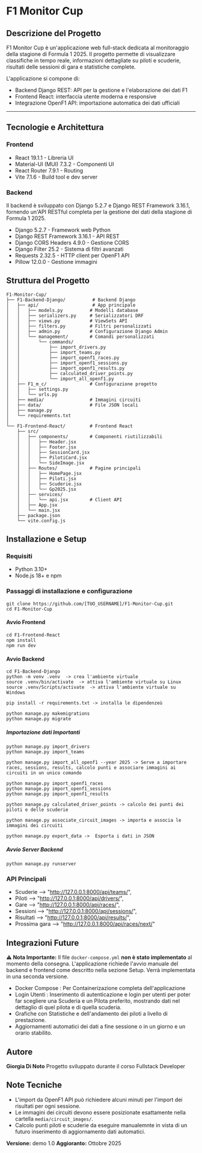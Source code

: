 # F1 Monitor Cup 

## Descrizione del Progetto
F1 Monitor Cup è un'applicazione web full-stack dedicata al monitoraggio della stagione di Formula 1 2025. Il progetto permette di visualizzare classifiche in tempo reale, informazioni dettagliate su piloti e scuderie, risultati delle sessioni di gara e statistiche complete.

L'applicazione si compone di:
- Backend Django REST: API per la gestione e l'elaborazione dei dati F1
- Frontend React: interfaccia utente moderna e responsive
- Integrazione OpenF1 API: importazione automatica dei dati ufficiali

-----
## Tecnologie e Architettura

### Frontend
- React 19.1.1 - Libreria UI
- Material-UI (MUI) 7.3.2 - Componenti UI
- React Router 7.9.1 - Routing
- Vite 7.1.6 - Build tool e dev server

### Backend
Il backend è sviluppato con Django 5.2.7 e Django REST Framework 3.16.1, fornendo un'API RESTful completa per la gestione dei dati della stagione di Formula 1 2025.

- Django 5.2.7 - Framework web Python
- Django REST Framework 3.16.1 - API REST
- Django CORS Headers 4.9.0 - Gestione CORS
- Django Filter 25.2 - Sistema di filtri avanzati
- Requests 2.32.5 - HTTP client per OpenF1 API
- Pillow 12.0.0 - Gestione immagini

## Struttura del Progetto
```
F1-Monitor-Cup/
├── F1-Backend-Django/          # Backend Django
│   ├── api/                    # App principale
│   │   ├── models.py          # Modelli database
│   │   ├── serializers.py     # Serializzatori DRF
│   │   ├── views.py           # ViewSets API
│   │   ├── filters.py         # Filtri personalizzati
│   │   ├── admin.py           # Configurazione Django Admin
│   │   └── management/        # Comandi personalizzati
│   │       └── commands/
│   │           ├── import_drivers.py
│   │           ├── import_teams.py
│   │           ├── import_openf1_races.py
│   │           ├── import_openf1_sessions.py
│   │           ├── import_openf1_results.py
│   │           ├── calculated_driver_points.py
│   │           └── import_all_openf1.py
│   ├── F1_m_c/                # Configurazione progetto
│   │   ├── settings.py
│   │   └── urls.py
│   ├── media/                 # Immagini circuiti
│   ├── data/                  # File JSON locali
│   ├── manage.py
│   └── requirements.txt
│
└── F1-Frontend-React/         # Frontend React
    ├── src/
    │   ├── components/        # Componenti riutilizzabili
    │   │   ├── Header.jsx
    │   │   ├── Footer.jsx
    │   │   ├── SessionCard.jsx
    │   │   ├── PilotiCard.jsx
    │   │   └── SideImage.jsx
    │   ├── Routes/            # Pagine principali
    │   │   ├── HomePage.jsx
    │   │   ├── Piloti.jsx
    │   │   ├── Scuderie.jsx
    │   │   └── Gp2025.jsx
    │   ├── services/
    │   │   └── api.jsx        # Client API
    │   ├── App.jsx
    │   └── main.jsx
    ├── package.json
    └── vite.config.js
```

## Installazione e Setup
### Requisiti
- Python 3.10+
- Node.js 18+ e npm

### Passaggi di installazione e configurazione
```
git clone https://github.com/[TUO_USERNAME]/F1-Monitor-Cup.git
cd F1-Monitor-Cup
```
#### Avvio Frontend
```
cd F1-Frontend-React
npm install
npm run dev
```

#### Avvio Backend
```
cd F1-Backend-Django
python -m venv .venv  -> crea l'ambiente virtuale
source .venv/bin/activate  -> attiva l'ambiente virtuale su Linux
source .venv/Scripts/activate  -> attiva l'ambiente virtuale su Windows

pip install -r requirements.txt -> installa le dipendenzeù

python manage.py makemigrations
python manage.py migrate

```
##### Importazione dati Importanti
```
python manage.py import_drivers
python manage.py import_teams

python manage.py import_all_openf1 --year 2025 -> Serve a importare races, sessions, results, calcolo punti e associare immagini ai circuiti in un unico comando

python manage.py import_openf1_races
python manage.py import_openf1_sessions
python manage.py import_openf1_results

python manage.py calculated_driver_points -> calcolo dei punti dei piloti e delle scuderie

python manage.py associate_circuit_images -> importa e associa le immagini dei circuiti

python manage.py export_data ->  Esporta i dati in JSON 
```
##### Avvio Server Backend
```
python manage.py runserver
```

### API Principali

- Scuderie --> "http://127.0.0.1:8000/api/teams/",
- Piloti --> "http://127.0.0.1:8000/api/drivers/",
- Gare --> "http://127.0.0.1:8000/api/races/",
- Sessioni --> "http://127.0.0.1:8000/api/sessions/",
- Risultati --> "http://127.0.0.1:8000/api/results/",
- Prossima gara --> "http://127.0.0.1:8000/api/races/next/"


## Integrazioni Future 
**⚠️ Nota Importante:** Il file `docker-compose.yml` **non è stato implementato** al momento della consegna.
L'applicazione richiede l'avvio manuale del backend e frontend come descritto nella sezione Setup.
Verrà implementata in una seconda versione.

- Docker Compose : Per Containerizazione completa dell'applicazione 
- Login Utenti : Inserimento di autenticazione e login per utenti per poter far scegliere una Scuderia e un Pilota preferito, mostrando dati nel dettaglio di quel pilota e di quella scuderia.
- Grafiche con Statistiche e dell'andamento dei piloti a livello di prestazione.
- Aggiornamenti automatici dei dati a fine sessione o in un giorno e un orario stabilito.

## Autore
**Giorgia Di Noto**
Progetto sviluppato durante il corso Fullstack Developer

## Note Tecniche
- L'import da OpenF1 API può richiedere alcuni minuti per l'import dei risultati per ogni sessione.
- Le immagini dei circuiti devono essere posizionate esattamente nella cartella `media/circuit_images/`.
- Calcolo punti piloti e scuderie da eseguire manualemnte in vista di un futuro inserimento di aggiornamento dati automatici.


**Versione:** demo 1.0
**Aggioranto:** Ottobre 2025
